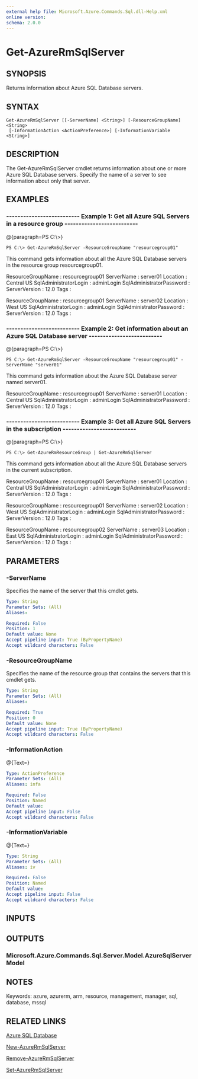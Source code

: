 ```yaml
---
external help file: Microsoft.Azure.Commands.Sql.dll-Help.xml
online version: 
schema: 2.0.0
---
```


# Get-AzureRmSqlServer
## SYNOPSIS
Returns information about Azure SQL Database servers.

## SYNTAX

```
Get-AzureRmSqlServer [[-ServerName] <String>] [-ResourceGroupName] <String>
 [-InformationAction <ActionPreference>] [-InformationVariable <String>]
```

## DESCRIPTION
The Get-AzureRmSqlServer cmdlet returns information about one or more Azure SQL Database servers.
Specify the name of a server to see information about only that server.

## EXAMPLES

### --------------------------  Example 1: Get all Azure SQL Servers in a resource group  --------------------------
@{paragraph=PS C:\\\>}

```
PS C:\> Get-AzureRmSqlServer -ResourceGroupName "resourcegroup01"
```

This command gets information about all the Azure SQL Database servers in the resource group resourcegroup01.

ResourceGroupName        : resourcegroup01
ServerName               : server01
Location                 : Central US
SqlAdministratorLogin    : adminLogin
SqlAdministratorPassword : 
ServerVersion            : 12.0
Tags                     : 

ResourceGroupName        : resourcegroup01
ServerName               : server02
Location                 : West US
SqlAdministratorLogin    : adminLogin
SqlAdministratorPassword : 
ServerVersion            : 12.0
Tags                     :

### --------------------------  Example 2: Get information about an Azure SQL Database server  --------------------------
@{paragraph=PS C:\\\>}

```
PS C:\> Get-AzureRmSqlServer -ResourceGroupName "resourcegroup01" -ServerName "server01"
```

This command gets information about the Azure SQL Database server named server01.

ResourceGroupName        : resourcegroup01
ServerName               : server01
Location                 : Central US
SqlAdministratorLogin    : adminLogin
SqlAdministratorPassword : 
ServerVersion            : 12.0
Tags                     :

### --------------------------  Example 3: Get all Azure SQL Servers in the subscription  --------------------------
@{paragraph=PS C:\\\>}

```
PS C:\> Get-AzureRmResourceGroup | Get-AzureRmSqlServer
```

This command gets information about all the Azure SQL Database servers in the current subscription.

ResourceGroupName        : resourcegroup01
ServerName               : server01
Location                 : Central US
SqlAdministratorLogin    : adminLogin
SqlAdministratorPassword : 
ServerVersion            : 12.0
Tags                     : 

ResourceGroupName        : resourcegroup01
ServerName               : server02
Location                 : West US
SqlAdministratorLogin    : adminLogin
SqlAdministratorPassword : 
ServerVersion            : 12.0
Tags                     : 

ResourceGroupName        : resourcegroup02
ServerName               : server03
Location                 : East US
SqlAdministratorLogin    : adminLogin
SqlAdministratorPassword : 
ServerVersion            : 12.0
Tags                     :

## PARAMETERS

### -ServerName
Specifies the name of the server that this cmdlet gets.

```yaml
Type: String
Parameter Sets: (All)
Aliases: 

Required: False
Position: 1
Default value: None
Accept pipeline input: True (ByPropertyName)
Accept wildcard characters: False
```

### -ResourceGroupName
Specifies the name of the resource group that contains the servers that this cmdlet gets.

```yaml
Type: String
Parameter Sets: (All)
Aliases: 

Required: True
Position: 0
Default value: None
Accept pipeline input: True (ByPropertyName)
Accept wildcard characters: False
```

### -InformationAction
@{Text=}

```yaml
Type: ActionPreference
Parameter Sets: (All)
Aliases: infa

Required: False
Position: Named
Default value: 
Accept pipeline input: False
Accept wildcard characters: False
```

### -InformationVariable
@{Text=}

```yaml
Type: String
Parameter Sets: (All)
Aliases: iv

Required: False
Position: Named
Default value: 
Accept pipeline input: False
Accept wildcard characters: False
```

## INPUTS

## OUTPUTS

### Microsoft.Azure.Commands.Sql.Server.Model.AzureSqlServerModel

## NOTES
Keywords: azure, azurerm, arm, resource, management, manager, sql, database, mssql

## RELATED LINKS

[Azure SQL Database]()

[New-AzureRmSqlServer]()

[Remove-AzureRmSqlServer]()

[Set-AzureRmSqlServer]()

